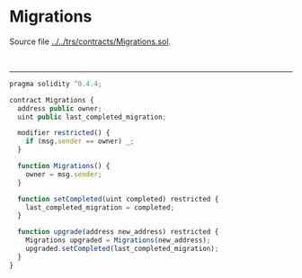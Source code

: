 # Migrations

Source file [../../trs/contracts/Migrations.sol](../../trs/contracts/Migrations.sol).

<br />

<hr />

```javascript
pragma solidity ^0.4.4;

contract Migrations {
  address public owner;
  uint public last_completed_migration;

  modifier restricted() {
    if (msg.sender == owner) _;
  }

  function Migrations() {
    owner = msg.sender;
  }

  function setCompleted(uint completed) restricted {
    last_completed_migration = completed;
  }

  function upgrade(address new_address) restricted {
    Migrations upgraded = Migrations(new_address);
    upgraded.setCompleted(last_completed_migration);
  }
}

```
